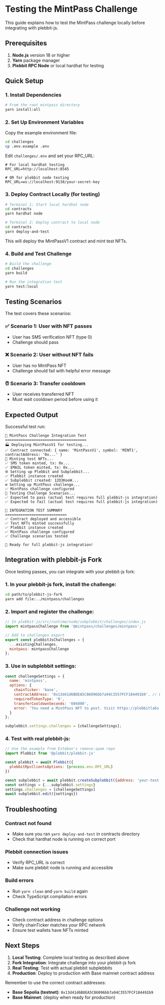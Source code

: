 # Testing the MintPass Challenge

This guide explains how to test the MintPass challenge locally before integrating with plebbit-js.

## Prerequisites

1. **Node.js** version 18 or higher
2. **Yarn** package manager
3. **Plebbit RPC Node** or local hardhat for testing

## Quick Setup

### 1. Install Dependencies

```bash
# From the root mintpass directory
yarn install:all
```

### 2. Set Up Environment Variables

Copy the example environment file:

```bash
cd challenges
cp .env.example .env
```

Edit `challenges/.env` and set your RPC_URL:

```env
# For local hardhat testing
RPC_URL=http://localhost:8545

# OR for plebbit node testing  
RPC_URL=ws://localhost:9138/your-secret-key
```

### 3. Deploy Contract Locally (for testing)

```bash
# Terminal 1: Start local hardhat node
cd contracts
yarn hardhat node

# Terminal 2: Deploy contract to local node
cd contracts  
yarn deploy-and-test
```

This will deploy the MintPassV1 contract and mint test NFTs.

### 4. Build and Test Challenge

```bash
# Build the challenge
cd challenges
yarn build

# Run the integration test
yarn test:local
```

## Testing Scenarios

The test covers these scenarios:

### ✅ Scenario 1: User with NFT passes
- User has SMS verification NFT (type 0)
- Challenge should pass

### ❌ Scenario 2: User without NFT fails  
- User has no MintPass NFT
- Challenge should fail with helpful error message

### ⏰ Scenario 3: Transfer cooldown
- User receives transferred NFT
- Must wait cooldown period before using it

## Expected Output

Successful test run:

```
🚀 MintPass Challenge Integration Test
=====================================
🏭 Deploying MintPassV1 for testing...
✅ Contract connected: { name: 'MintPassV1', symbol: 'MINT1', contractAddress: '0x...' }
🎯 Minting test NFTs...
✅ SMS token minted, tx: 0x...
✅ EMAIL token minted, tx: 0x...
🌐 Setting up Plebbit and Subplebbit...
✅ Plebbit instance created
✅ Subplebbit created: 12D3KooW...
⚙️ Setting up MintPass challenge...
✅ MintPass challenge configured
🧪 Testing Challenge Scenarios...
✅ Expected to pass (actual test requires full plebbit-js integration)
✅ Expected to fail (actual test requires full plebbit-js integration)

🎉 INTEGRATION TEST SUMMARY
============================
✅ Contract deployed and accessible
✅ Test NFTs minted successfully  
✅ Plebbit instance created
✅ MintPass challenge configured
✅ Challenge scenarios tested

🌟 Ready for full plebbit-js integration!
```

## Integration with plebbit-js Fork

Once testing passes, you can integrate with your plebbit-js fork:

### 1. In your plebbit-js fork, install the challenge:

```bash
cd path/to/plebbit-js-fork
yarn add file:../mintpass/challenges
```

### 2. Import and register the challenge:

```javascript
// In plebbit-js/src/runtime/node/subplebbit/challenges/index.js
import mintpassChallenge from '@mintpass/challenges/mintpass';

// Add to challenges export
export const plebbitJsChallenges = {
  ...existingChallenges,
  mintpass: mintpassChallenge
};
```

### 3. Use in subplebbit settings:

```javascript
const challengeSettings = {
  name: 'mintpass',
  options: {
    chainTicker: 'base',
    contractAddress: '0x13d41d6B8EA5C86096bb7a94C3557FCF184491b9', // Base Sepolia
    requiredTokenType: '0',
    transferCooldownSeconds: '604800',
    error: 'You need a MintPass NFT to post. Visit https://plebbitlabs.com/mintpass/request/{authorAddress}'
  }
};

subplebbit.settings.challenges = [challengeSettings];
```

### 4. Test with real plebbit-js:

```javascript
// Use the example from Esteban's remove-spam repo
import Plebbit from '@plebbit/plebbit-js'

const plebbit = await Plebbit({
  plebbitRpcClientsOptions: [process.env.RPC_URL]
})

const subplebbit = await plebbit.createSubplebbit({address: 'your-test-sub'})
const settings = {...subplebbit.settings}
settings.challenges = [challengeSettings]
await subplebbit.edit({settings})
```

## Troubleshooting

### Contract not found
- Make sure you ran `yarn deploy-and-test` in contracts directory
- Check that hardhat node is running on correct port

### Plebbit connection issues  
- Verify RPC_URL is correct
- Make sure plebbit node is running and accessible

### Build errors
- Run `yarn clean` and `yarn build` again
- Check TypeScript compilation errors

### Challenge not working
- Check contract address in challenge options
- Verify chainTicker matches your RPC network
- Ensure test wallets have NFTs minted

## Next Steps

1. **Local Testing**: Complete local testing as described above
2. **Fork Integration**: Integrate challenge into your plebbit-js fork  
3. **Real Testing**: Test with actual plebbit subplebbits
4. **Production**: Deploy to production with Base mainnet contract address

Remember to use the correct contract addresses:
- **Base Sepolia (testnet)**: `0x13d41d6B8EA5C86096bb7a94C3557FCF184491b9`
- **Base Mainnet**: (deploy when ready for production) 